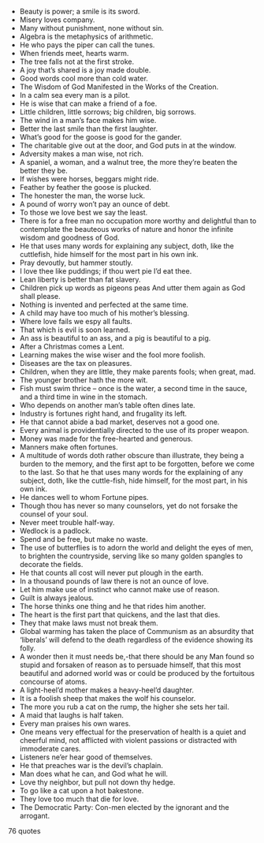  - Beauty is power; a smile is its sword.
 - Misery loves company.
 - Many without punishment, none without sin.
 - Algebra is the metaphysics of arithmetic.
 - He who pays the piper can call the tunes.
 - When friends meet, hearts warm.
 - The tree falls not at the first stroke.
 - A joy that’s shared is a joy made double.
 - Good words cool more than cold water.
 - The Wisdom of God Manifested in the Works of the Creation.
 - In a calm sea every man is a pilot.
 - He is wise that can make a friend of a foe.
 - Little children, little sorrows; big children, big sorrows.
 - The wind in a man’s face makes him wise.
 - Better the last smile than the first laughter.
 - What’s good for the goose is good for the gander.
 - The charitable give out at the door, and God puts in at the window.
 - Adversity makes a man wise, not rich.
 - A spaniel, a woman, and a walnut tree, the more they’re beaten the better they be.
 - If wishes were horses, beggars might ride.
 - Feather by feather the goose is plucked.
 - The honester the man, the worse luck.
 - A pound of worry won’t pay an ounce of debt.
 - To those we love best we say the least.
 - There is for a free man no occupation more worthy and delightful than to contemplate the beauteous works of nature and honor the infinite wisdom and goodness of God.
 - He that uses many words for explaining any subject, doth, like the cuttlefish, hide himself for the most part in his own ink.
 - Pray devoutly, but hammer stoutly.
 - I love thee like puddings; if thou wert pie I’d eat thee.
 - Lean liberty is better than fat slavery.
 - Children pick up words as pigeons peas And utter them again as God shall please.
 - Nothing is invented and perfected at the same time.
 - A child may have too much of his mother’s blessing.
 - Where love fails we espy all faults.
 - That which is evil is soon learned.
 - An ass is beautiful to an ass, and a pig is beautiful to a pig.
 - After a Christmas comes a Lent.
 - Learning makes the wise wiser and the fool more foolish.
 - Diseases are the tax on pleasures.
 - Children, when they are little, they make parents fools; when great, mad.
 - The younger brother hath the more wit.
 - Fish must swim thrice – once is the water, a second time in the sauce, and a third time in wine in the stomach.
 - Who depends on another man’s table often dines late.
 - Industry is fortunes right hand, and frugality its left.
 - He that cannot abide a bad market, deserves not a good one.
 - Every animal is providentially directed to the use of its proper weapon.
 - Money was made for the free-hearted and generous.
 - Manners make often fortunes.
 - A multitude of words doth rather obscure than illustrate, they being a burden to the memory, and the first apt to be forgotten, before we come to the last. So that he that uses many words for the explaining of any subject, doth, like the cuttle-fish, hide himself, for the most part, in his own ink.
 - He dances well to whom Fortune pipes.
 - Though thou has never so many counselors, yet do not forsake the counsel of your soul.
 - Never meet trouble half-way.
 - Wedlock is a padlock.
 - Spend and be free, but make no waste.
 - The use of butterflies is to adorn the world and delight the eyes of men, to brighten the countryside, serving like so many golden spangles to decorate the fields.
 - He that counts all cost will never put plough in the earth.
 - In a thousand pounds of law there is not an ounce of love.
 - Let him make use of instinct who cannot make use of reason.
 - Guilt is always jealous.
 - The horse thinks one thing and he that rides him another.
 - The heart is the first part that quickens, and the last that dies.
 - They that make laws must not break them.
 - Global warming has taken the place of Communism as an absurdity that ‘liberals’ will defend to the death regardless of the evidence showing its folly.
 - A wonder then it must needs be,-that there should be any Man found so stupid and forsaken of reason as to persuade himself, that this most beautiful and adorned world was or could be produced by the fortuitous concourse of atoms.
 - A light-heel’d mother makes a heavy-heel’d daughter.
 - It is a foolish sheep that makes the wolf his counselor.
 - The more you rub a cat on the rump, the higher she sets her tail.
 - A maid that laughs is half taken.
 - Every man praises his own wares.
 - One means very effectual for the preservation of health is a quiet and cheerful mind, not afflicted with violent passions or distracted with immoderate cares.
 - Listeners ne’er hear good of themselves.
 - He that preaches war is the devil’s chaplain.
 - Man does what he can, and God what he will.
 - Love thy neighbor, but pull not down thy hedge.
 - To go like a cat upon a hot bakestone.
 - They love too much that die for love.
 - The Democratic Party: Con-men elected by the ignorant and the arrogant.

76 quotes